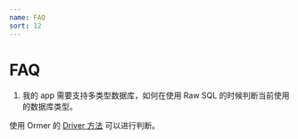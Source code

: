 ```yaml
---
name: FAQ
sort: 12
---
```


# FAQ

1. 我的 app 需要支持多类型数据库，如何在使用 Raw SQL 的时候判断当前使用的数据库类型。

使用 Ormer 的 [Driver 方法](orm.md#driver) 可以进行判断。
